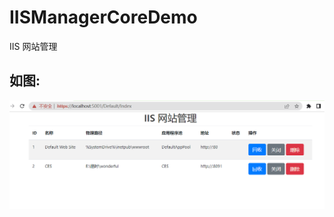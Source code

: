 # IISManagerCoreDemo

IIS 网站管理

## 如图:
![image](https://raw.githubusercontent.com/WuLex/UsefulPicture/main/iisManager/index.png)
